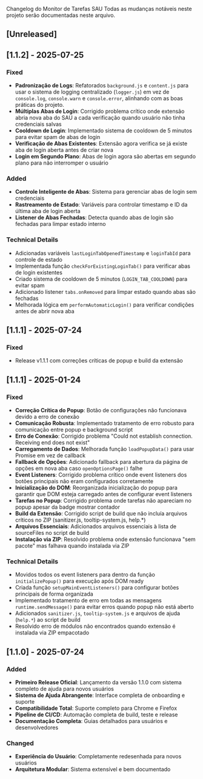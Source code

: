 Changelog do Monitor de Tarefas SAU
Todas as mudanças notáveis neste projeto serão documentadas neste arquivo.

## [Unreleased]

## [1.1.2] - 2025-07-25

### Fixed

- **Padronização de Logs**: Refatorados `background.js` e `content.js` para usar o sistema de logging centralizado (`logger.js`) em vez de `console.log`, `console.warn` e `console.error`, alinhando com as boas práticas do projeto.
- **Múltiplas Abas de Login**: Corrigido problema crítico onde extensão abria nova aba do SAU a cada verificação quando usuário não tinha credenciais salvas
- **Cooldown de Login**: Implementado sistema de cooldown de 5 minutos para evitar spam de abas de login
- **Verificação de Abas Existentes**: Extensão agora verifica se já existe aba de login aberta antes de criar nova
- **Login em Segundo Plano**: Abas de login agora são abertas em segundo plano para não interromper o usuário

### Added

- **Controle Inteligente de Abas**: Sistema para gerenciar abas de login sem credenciais
- **Rastreamento de Estado**: Variáveis para controlar timestamp e ID da última aba de login aberta
- **Listener de Abas Fechadas**: Detecta quando abas de login são fechadas para limpar estado interno

### Technical Details

- Adicionadas variáveis `lastLoginTabOpenedTimestamp` e `loginTabId` para controle de estado
- Implementada função `checkForExistingLoginTab()` para verificar abas de login existentes
- Criado sistema de cooldown de 5 minutos (`LOGIN_TAB_COOLDOWN`) para evitar spam
- Adicionado listener `tabs.onRemoved` para limpar estado quando abas são fechadas
- Melhorada lógica em `performAutomaticLogin()` para verificar condições antes de abrir nova aba

## [1.1.1] - 2025-07-24

### Fixed

- Release v1.1.1 com correções críticas de popup e build da extensão

## [1.1.1] - 2025-01-24

### Fixed

- **Correção Crítica do Popup**: Botão de configurações não funcionava devido a erro de conexão
- **Comunicação Robusta**: Implementado tratamento de erro robusto para comunicação entre popup e background script
- **Erro de Conexão**: Corrigido problema "Could not establish connection. Receiving end does not exist"
- **Carregamento de Dados**: Melhorada função `loadPopupData()` para usar Promise em vez de callback
- **Fallback de Opções**: Adicionado fallback para abertura da página de opções em nova aba caso `openOptionsPage()` falhe
- **Event Listeners**: Corrigido problema crítico onde event listeners dos botões principais não eram configurados corretamente
- **Inicialização do DOM**: Reorganizada inicialização do popup para garantir que DOM esteja carregado antes de configurar event listeners
- **Tarefas no Popup**: Corrigido problema onde tarefas não apareciam no popup apesar da badge mostrar contador
- **Build da Extensão**: Corrigido script de build que não incluía arquivos críticos no ZIP (sanitizer.js, tooltip-system.js, help.\*)
- **Arquivos Essenciais**: Adicionados arquivos essenciais à lista de sourceFiles no script de build
- **Instalação via ZIP**: Resolvido problema onde extensão funcionava "sem pacote" mas falhava quando instalada via ZIP

### Technical Details

- Movidos todos os event listeners para dentro da função `initializePopup()` para execução após DOM ready
- Criada função `setupMainEventListeners()` para configurar botões principais de forma organizada
- Implementado tratamento de erro em todas as mensagens `runtime.sendMessage()` para evitar erros quando popup não está aberto
- Adicionados `sanitizer.js`, `tooltip-system.js` e arquivos de ajuda (`help.*`) ao script de build
- Resolvido erro de módulos não encontrados quando extensão é instalada via ZIP empacotado

## [1.1.0] - 2025-07-24

### Added

- **Primeiro Release Oficial**: Lançamento da versão 1.1.0 com sistema completo de ajuda para novos usuários
- **Sistema de Ajuda Abrangente**: Interface completa de onboarding e suporte
- **Compatibilidade Total**: Suporte completo para Chrome e Firefox
- **Pipeline de CI/CD**: Automação completa de build, teste e release
- **Documentação Completa**: Guias detalhados para usuários e desenvolvedores

### Changed

- **Experiência do Usuário**: Completamente redesenhada para novos usuários
- **Arquitetura Modular**: Sistema extensível e bem documentado

